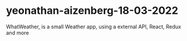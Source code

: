 # yeonathan-aizenberg-18-03-2022
WhatWeather, is a small Weather app, using a external API, React, Redux and more
